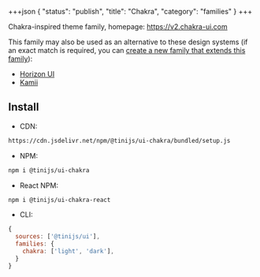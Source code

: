 +++json
{
  "status": "publish",
  "title": "Chakra",
  "category": "families"
}
+++

Chakra-inspired theme family, homepage: <https://v2.chakra-ui.com>

This family may also be used as an alternative to these design systems (if an exact match is required, you can [create a new family that extends this family](/ui/folder-structure)):
- [Horizon UI](https://horizon-ui.com/documentation/docs/introduction)
- [Kamii](https://designsystem.raksul.com/731d8c745/p/28c69a-styles)

## Install

- CDN:

```txt
https://cdn.jsdelivr.net/npm/@tinijs/ui-chakra/bundled/setup.js
```

- NPM:

```bash
npm i @tinijs/ui-chakra
```

- React NPM:

```bash
npm i @tinijs/ui-chakra-react
```

- CLI:

```js
{
  sources: ['@tinijs/ui'],
  families: {
    chakra: ['light', 'dark'],
  }
}
```
